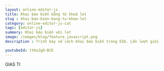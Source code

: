 ```yaml
---
layout: online-editor-js
title: Khai báo biến bằng từ khoá let
slug : khai-bao-bien-bang-tu-khoa-let
category: online-editor-js-cat
tags: [editor-js]
summery: Khai báo biến với let
image: /images/blog/feature_javascript.png
description : Trình bày về cách khai báo biến trong ES6. Lần lượt giới thiệu và giải thích khái niệm biến trong ES6 là gì? Lợi thế của let hơn var trong ES6 là gì?

youtubeId: ttKo2gO-BCE
---
```


GIAS TI





